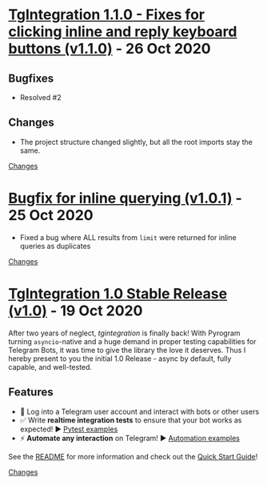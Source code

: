 <a name="v1.1.0"></a>
# [TgIntegration 1.1.0 - Fixes for clicking inline and reply keyboard buttons (v1.1.0)](https://github.com/JosXa/tgintegration/releases/tag/v1.1.0) - 26 Oct 2020

## Bugfixes
- Resolved #2 

## Changes
- The project structure changed slightly, but all the root imports stay the same.

[Changes][v1.1.0]


<a name="v1.0.1"></a>
# [Bugfix for inline querying (v1.0.1)](https://github.com/JosXa/tgintegration/releases/tag/v1.0.1) - 25 Oct 2020

- Fixed a bug where ALL results from `limit` were returned for inline queries as duplicates

[Changes][v1.0.1]


<a name="v1.0"></a>
# [TgIntegration 1.0 Stable Release (v1.0)](https://github.com/JosXa/tgintegration/releases/tag/v1.0) - 19 Oct 2020

After two years of neglect, _tgintegration_ is finally back!
With Pyrogram turning `asyncio`-native and a huge demand in proper testing capabilities for Telegram Bots, it was time to give the library the love it deserves. Thus I hereby present to you the initial 1.0 Release - async by default, fully capable, and well-tested.

## Features

- 👤 Log into a Telegram user account and interact with bots or other users
- ✅ Write **realtime integration tests** to ensure that your bot works as expected! ▶️ [Pytest examples](https://github.com/JosXa/tgintegration/tree/master/examples/pytest)
- ⚡️ **Automate any interaction** on Telegram! ▶️ [Automation examples](https://github.com/JosXa/tgintegration/tree/master/examples/automation)


See the [README](https://github.com/JosXa/tgintegration/blob/master/README.md) for more information and check out the [Quick Start Guide](https://github.com/JosXa/tgintegration/blob/master/README.md#quick-start-guide)!

[Changes][v1.0]


[v1.1.0]: https://github.com/JosXa/tgintegration/compare/v1.0.1...v1.1.0
[v1.0.1]: https://github.com/JosXa/tgintegration/compare/v1.0...v1.0.1
[v1.0]: https://github.com/JosXa/tgintegration/tree/v1.0

 <!-- Generated by https://github.com/rhysd/changelog-from-release -->
